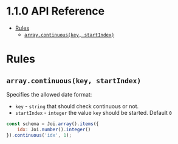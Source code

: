 # 1.1.0 API Reference

- [Rules](#rules)
  - [`array.continuous(key, startIndex)`](#arraycontinuouskeystartIndex)

<!-- tocstop -->

# Rules

## `array.continuous(key, startIndex)`

Specifies the allowed date format:
- `key` - `string` that should check continuous or not.
- `startIndex` - `integer` the value `key` should be started. Default `0`

```js
const schema = Joi.array().items({
    idx: Joi.number().integer()
}).continuous('idx', 1);
```